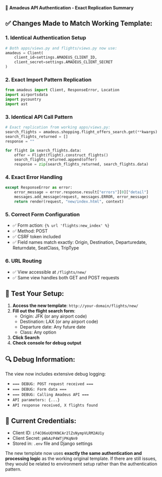 🔧 **Amadeus API Authentication - Exact Replication Summary**

## ✅ Changes Made to Match Working Template:

### 1. **Identical Authentication Setup**
```python
# Both apps/views.py and flights/views.py now use:
amadeus = Client(
    client_id=settings.AMADEUS_CLIENT_ID,
    client_secret=settings.AMADEUS_CLIENT_SECRET
)
```

### 2. **Exact Import Pattern Replication**
```python
from amadeus import Client, ResponseError, Location
import airportsdata
import pycountry
import ast
```

### 3. **Identical API Call Pattern**
```python
# Exact replication from working apps/views.py:
search_flights = amadeus.shopping.flight_offers_search.get(**kwargs)
search_flights_returned = []
response = ""

for flight in search_flights.data:
    offer = Flight(flight).construct_flights()
    search_flights_returned.append(offer)
    response = zip(search_flights_returned, search_flights.data)
```

### 4. **Exact Error Handling**
```python
except ResponseError as error:
    error_message = error.response.result["errors"][0]["detail"]
    messages.add_message(request, messages.ERROR, error_message)
    return render(request, "new/index.html", context)
```

### 5. **Correct Form Configuration**
- ✅ Form action: `{% url 'flights:new_index' %}`
- ✅ Method: POST
- ✅ CSRF token included
- ✅ Field names match exactly: Origin, Destination, Departuredate, Returndate, SeatClass, TripType

### 6. **URL Routing**
- ✅ View accessible at `/flights/new/`
- ✅ Same view handles both GET and POST requests

## 🚀 **Test Your Setup:**

1. **Access the new template**: `http://your-domain/flights/new/`
2. **Fill out the flight search form**:
   - Origin: JFK (or any airport code)
   - Destination: LAX (or any airport code)  
   - Departure date: Any future date
   - Class: Any option
3. **Click Search** 
4. **Check console for debug output**

## 🔍 **Debug Information:**

The view now includes extensive debug logging:
- `=== DEBUG: POST request received ===`
- `=== DEBUG: Form data ===`
- `=== DEBUG: Calling Amadeus API ===`
- `API parameters: {...}`
- `API response received, X flights found`

## 📝 **Current Credentials:**
- Client ID: `if4CO6oUQYKNCAr2lZsNympVLRM2AU1y`
- Client Secret: `pWbAzP4WTjPKqNn9`
- Stored in: `.env` file and Django settings

The new template now uses **exactly the same authentication and processing logic** as the working original template. If there are still issues, they would be related to environment setup rather than the authentication pattern.

